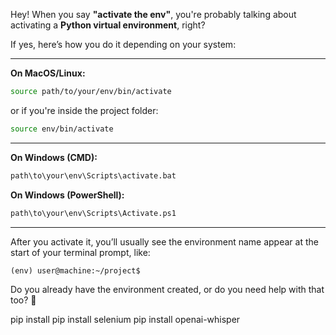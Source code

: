 Hey! When you say **"activate the env"**, you're probably talking about activating a **Python virtual environment**, right?

If yes, here’s how you do it depending on your system:

---

**On MacOS/Linux:**
```bash
source path/to/your/env/bin/activate
```
or if you're inside the project folder:
```bash
source env/bin/activate
```

---

**On Windows (CMD):**
```bash
path\to\your\env\Scripts\activate.bat
```

**On Windows (PowerShell):**
```bash
path\to\your\env\Scripts\Activate.ps1
```

---

After you activate it, you’ll usually see the environment name appear at the start of your terminal prompt, like:
```
(env) user@machine:~/project$
```

Do you already have the environment created, or do you need help with that too? 🚀



pip install
pip install selenium
pip install openai-whisper

